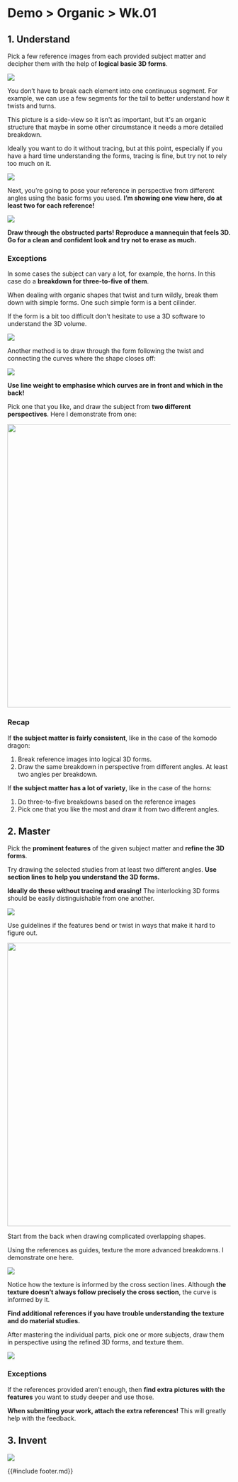 # Demo > Organic > Wk.01

## 1. Understand

Pick a few reference images from each provided subject matter and decipher them with the help of **logical basic 3D forms**.

![](./assets/images/07-01-01-understand-breakdown-trace.png)

You don’t have to break each element into one continuous segment. For example, we can use a few segments for the tail to better understand how it twists and turns.

This picture is a side-view so it isn't as important, but it's an organic structure that maybe in some other circumstance it needs a more detailed breakdown.

Ideally you want to do it without tracing, but at this point, especially if you have a hard time understanding the forms, tracing is fine, but try not to rely too much on it.

![](./assets/images/07-01-01-understand-breakdown.png)

Next, you’re going to pose your reference in perspective from different angles using the basic forms you used. **I’m showing one view here, do at least two for each reference!**

![](./assets/images/07-01-01-understand-perspective.png)

**Draw through the obstructed parts! Reproduce a mannequin that feels 3D. Go for a clean and confident look and try not to erase as much.**

### Exceptions

In some cases the subject can vary a lot, for example, the horns. In this case do a **breakdown for three-to-five of them**.

When dealing with organic shapes that twist and turn wildly, break them down with simple forms. One such simple form is a bent cilinder.

If the form is a bit too difficult don't hesitate to use a 3D software to understand the 3D volume.

![](./assets/images/07-01-01-understand-horns-variety.png)

Another method is to draw through the form following the twist and connecting the curves where the shape closes off:

![](./assets/images/07-01-01-understand-horns-twist.png)

**Use line weight to emphasise which curves are in front and which in the back!**

Pick one that you like, and draw the subject from **two different perspectives**. Here I demonstrate from one:

<img style="width: 40rem" src="./assets/images/07-01-01-understand-horns-perspective.png">

### Recap

If **the subject matter is fairly consistent**, like in the case of the komodo dragon:

1. Break reference images into logical 3D forms.
1. Draw the same breakdown in perspective from different angles. At least two angles per breakdown.

If **the subject matter has a lot of variety**, like in the case of the horns:

1. Do three-to-five breakdowns based on the reference images
1. Pick one that you like the most and draw it from two different angles.

## 2. Master

Pick the **prominent features** of the given subject matter and **refine the 3D forms**.

Try drawing the selected studies from at least two different angles. **Use section lines to help you understand the 3D forms.**

**Ideally do these without tracing and erasing!** The interlocking 3D forms should be easily distinguishable from one another.

![](./assets/images/07-01-01-master-breakdown.png)

Use guidelines if the features bend or twist in ways that make it hard to figure out.

<img style="width: 40rem" src="./assets/images/07-01-01-master-overlap.png">

Start from the back when drawing complicated overlapping shapes.

Using the references as guides, texture the more advanced breakdowns. I demonstrate one here.

![](./assets/images/07-01-01-master-texture.png)

Notice how the texture is informed by the cross section lines. Although **the texture doesn’t always follow precisely the cross section**, the curve is informed by it.

**Find additional references if you have trouble understanding the texture and do material studies.**

After mastering the individual parts, pick one or more subjects, draw them in perspective using the refined 3D forms, and texture them.

![](./assets/images/07-01-01-master-perspective.png)

### Exceptions

If the references provided aren’t enough, then **find extra pictures with the features** you want to study deeper and use those.

**When submitting your work, attach the extra references!** This will greatly help with the feedback.

## 3. Invent

![](./assets/images/07-01-01-invent-example.png)

{{#include footer.md}}

